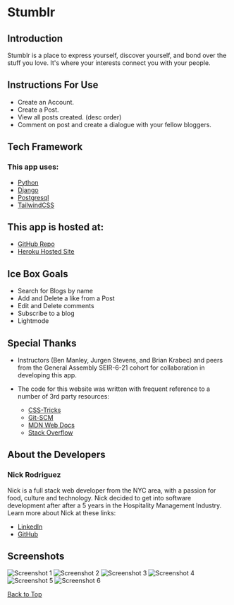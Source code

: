 <a id='top'></a>

# Stumblr 
## Introduction

Stumblr is a place to express yourself, discover yourself, and bond over the stuff you love. It's where your interests connect you with your people.

## Instructions For Use

- Create an Account. 
- Create a Post. 
- View all posts created. (desc order)
- Comment on post and create a dialogue with your fellow bloggers.   


## Tech Framework
### This app uses:
* [Python](https://www.python.org/)
* [Django](https://www.djangoproject.com/) 
* [Postgresql](https://www.postgresql.org/)
* [TailwindCSS](https://tailwindcss.com/)

  
## This app is hosted at: 
* [GitHub Repo](https://github.com/nrayrod1016/techspace)
* [Heroku Hosted Site](https://stumblrspace.herokuapp.com/)


## Ice Box Goals

* Search for Blogs by name
* Add and Delete a like from a Post 
* Edit and Delete comments 
* Subscribe to a blog 
* Lightmode




## Special Thanks

* Instructors (Ben Manley, Jurgen Stevens, and Brian Krabec) and peers from the General Assembly SEIR-6-21 cohort for collaboration in developing this app.

* The code for this website was written with frequent reference to a number of 3rd party resources:
  * [CSS-Tricks](https://css-tricks.com/)
  * [Git-SCM](https://git-scm.com/docs)
  * [MDN Web Docs](https://developer.mozilla.org/en-US/)
  * [Stack Overflow](https://stackoverflow.com/)

## About the Developers

### Nick Rodriguez

Nick is a full stack web developer from the NYC area, with a passion for food, culture and technology. Nick decided to get into software development after after a 5 years in the Hospitality Management Industry. Learn more about Nick at these links:

* [LinkedIn](https://www.linkedin.com/in/nicholas-r-rodriguez/)
* [GitHub](https://github.com/nrayrod1016)


## Screenshots

![Screenshot 1](images/screenshots/StumblrHome.png)
![Screenshot 2](images/screenshots/StumblrAbout.png)
![Screenshot 3](images/screenshots/StumblrPosts.png)
![Screenshot 4](images/screenshots/StumblrPostDetail.png)
![Screenshot 5](images/screenshots/StumblrCreate.png)
![Screenshot 6](images/screenshots/StumblrProfiles.png)

[Back to Top](#top)
